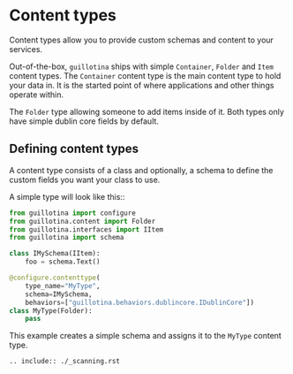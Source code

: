 # Content types

Content types allow you to provide custom schemas and content to your services.

Out-of-the-box, `guillotina` ships with simple `Container`, `Folder` and `Item` content types.
The `Container` content type is the main content type to hold your data in. It is
the started point of where applications and other things operate within.

The `Folder` type allowing someone to add items inside of it. Both types only have
simple dublin core fields by default.


## Defining content types

A content type consists of a class and optionally, a schema to define the custom
fields you want your class to use.

A simple type will look like this::

```python
from guillotina import configure
from guillotina.content import Folder
from guillotina.interfaces import IItem
from guillotina import schema

class IMySchema(IItem):
    foo = schema.Text()

@configure.contenttype(
    type_name="MyType",
    schema=IMySchema,
    behaviors=["guillotina.behaviors.dublincore.IDublinCore"])
class MyType(Folder):
    pass
```

This example creates a simple schema and assigns it to the `MyType` content
type.


```eval_rst
.. include:: ./_scanning.rst
```
